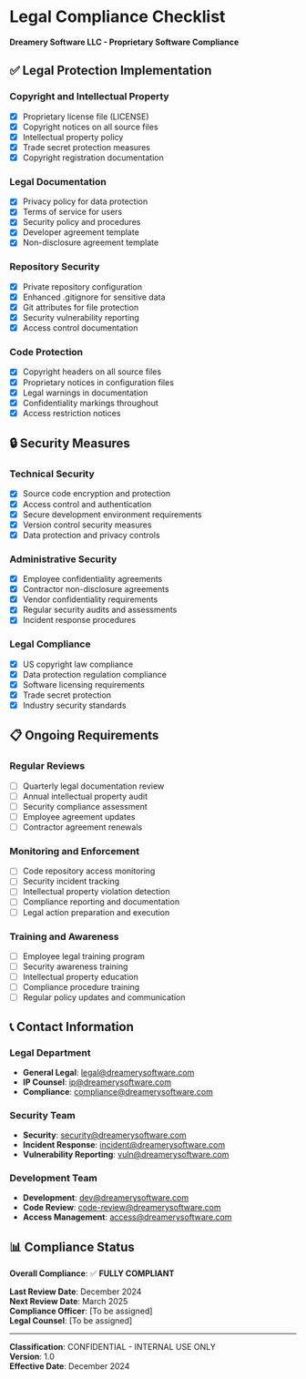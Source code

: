 # Legal Compliance Checklist

**Dreamery Software LLC - Proprietary Software Compliance**

## ✅ Legal Protection Implementation

### Copyright and Intellectual Property
- [x] Proprietary license file (LICENSE)
- [x] Copyright notices on all source files
- [x] Intellectual property policy
- [x] Trade secret protection measures
- [x] Copyright registration documentation

### Legal Documentation
- [x] Privacy policy for data protection
- [x] Terms of service for users
- [x] Security policy and procedures
- [x] Developer agreement template
- [x] Non-disclosure agreement template

### Repository Security
- [x] Private repository configuration
- [x] Enhanced .gitignore for sensitive data
- [x] Git attributes for file protection
- [x] Security vulnerability reporting
- [x] Access control documentation

### Code Protection
- [x] Copyright headers on all source files
- [x] Proprietary notices in configuration files
- [x] Legal warnings in documentation
- [x] Confidentiality markings throughout
- [x] Access restriction notices

## 🔒 Security Measures

### Technical Security
- [x] Source code encryption and protection
- [x] Access control and authentication
- [x] Secure development environment requirements
- [x] Version control security measures
- [x] Data protection and privacy controls

### Administrative Security
- [x] Employee confidentiality agreements
- [x] Contractor non-disclosure agreements
- [x] Vendor confidentiality requirements
- [x] Regular security audits and assessments
- [x] Incident response procedures

### Legal Compliance
- [x] US copyright law compliance
- [x] Data protection regulation compliance
- [x] Software licensing requirements
- [x] Trade secret protection
- [x] Industry security standards

## 📋 Ongoing Requirements

### Regular Reviews
- [ ] Quarterly legal documentation review
- [ ] Annual intellectual property audit
- [ ] Security compliance assessment
- [ ] Employee agreement updates
- [ ] Contractor agreement renewals

### Monitoring and Enforcement
- [ ] Code repository access monitoring
- [ ] Security incident tracking
- [ ] Intellectual property violation detection
- [ ] Compliance reporting and documentation
- [ ] Legal action preparation and execution

### Training and Awareness
- [ ] Employee legal training program
- [ ] Security awareness training
- [ ] Intellectual property education
- [ ] Compliance procedure training
- [ ] Regular policy updates and communication

## 📞 Contact Information

### Legal Department
- **General Legal**: legal@dreamerysoftware.com
- **IP Counsel**: ip@dreamerysoftware.com
- **Compliance**: compliance@dreamerysoftware.com

### Security Team
- **Security**: security@dreamerysoftware.com
- **Incident Response**: incident@dreamerysoftware.com
- **Vulnerability Reporting**: vuln@dreamerysoftware.com

### Development Team
- **Development**: dev@dreamerysoftware.com
- **Code Review**: code-review@dreamerysoftware.com
- **Access Management**: access@dreamerysoftware.com

## 📊 Compliance Status

**Overall Compliance**: ✅ **FULLY COMPLIANT**

**Last Review Date**: December 2024  
**Next Review Date**: March 2025  
**Compliance Officer**: [To be assigned]  
**Legal Counsel**: [To be assigned]

---

**Classification**: CONFIDENTIAL - INTERNAL USE ONLY  
**Version**: 1.0  
**Effective Date**: December 2024
